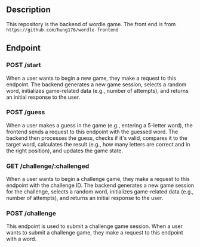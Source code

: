 
## Description

This repository is the backend of wordle game. The front end is from `https://github.com/hung176/wordle-frontend`

## Endpoint

### POST /start
When a user wants to begin a new game, they make a request to this endpoint.
The backend generates a new game session, selects a random word, initializes game-related data (e.g., number of attempts), and returns an initial response to the user.

### POST /guess
When a user makes a guess in the game (e.g., entering a 5-letter word), the frontend sends a request to this endpoint with the guessed word.
The backend then processes the guess, checks if it's valid, compares it to the target word, calculates the result (e.g., how many letters are correct and in the right position), and updates the game state.

### GET /challenge/:challenged
When a user wants to begin a challenge game, they make a request to this endpoint with the challenge ID.
The backend generates a new game session for the challenge, selects a random word, initializes game-related data (e.g., number of attempts), and returns an initial response to the user.

### POST /challenge
This endpoint is used to submit a challenge game session.
When a user wants to submit a challenge game, they make a request to this endpoint with a word.
